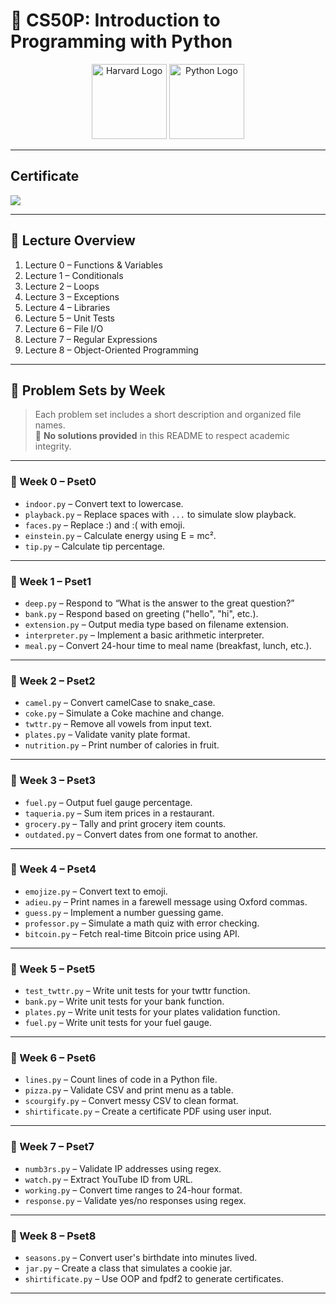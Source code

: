 # 📘 CS50P: Introduction to Programming with Python

<p align="center">
  <img src="https://upload.wikimedia.org/wikipedia/commons/thumb/c/cc/Harvard_University_coat_of_arms.svg/1200px-Harvard_University_coat_of_arms.svg.png" alt="Harvard Logo" width="120" />
  <img src="https://cdn.jsdelivr.net/gh/devicons/devicon/icons/python/python-original.svg" alt="Python Logo" width="120" />
</p>

---

## Certificate

<img src="https://certificates.cs50.io/3568dffa-e4d6-4954-b845-410536ec4a1b.png?size=A4">

---

## 🎥 Lecture Overview

1. Lecture 0 – Functions & Variables  
2. Lecture 1 – Conditionals  
3. Lecture 2 – Loops  
4. Lecture 3 – Exceptions  
5. Lecture 4 – Libraries  
6. Lecture 5 – Unit Tests  
7. Lecture 6 – File I/O  
8. Lecture 7 – Regular Expressions  
9. Lecture 8 – Object-Oriented Programming  

---

## 📝 Problem Sets by Week

> Each problem set includes a short description and organized file names.  
> 🚫 **No solutions provided** in this README to respect academic integrity.

---

### 🔹 Week 0 – Pset0

- `indoor.py` – Convert text to lowercase.
- `playback.py` – Replace spaces with `...` to simulate slow playback.
- `faces.py` – Replace :) and :( with emoji.
- `einstein.py` – Calculate energy using E = mc².
- `tip.py` – Calculate tip percentage.

---

### 🔹 Week 1 – Pset1

- `deep.py` – Respond to “What is the answer to the great question?”
- `bank.py` – Respond based on greeting ("hello", "hi", etc.).
- `extension.py` – Output media type based on filename extension.
- `interpreter.py` – Implement a basic arithmetic interpreter.
- `meal.py` – Convert 24-hour time to meal name (breakfast, lunch, etc.).

---

### 🔹 Week 2 – Pset2

- `camel.py` – Convert camelCase to snake_case.
- `coke.py` – Simulate a Coke machine and change.
- `twttr.py` – Remove all vowels from input text.
- `plates.py` – Validate vanity plate format.
- `nutrition.py` – Print number of calories in fruit.

---

### 🔹 Week 3 – Pset3

- `fuel.py` – Output fuel gauge percentage.
- `taqueria.py` – Sum item prices in a restaurant.
- `grocery.py` – Tally and print grocery item counts.
- `outdated.py` – Convert dates from one format to another.

---

### 🔹 Week 4 – Pset4

- `emojize.py` – Convert text to emoji.
- `adieu.py` – Print names in a farewell message using Oxford commas.
- `guess.py` – Implement a number guessing game.
- `professor.py` – Simulate a math quiz with error checking.
- `bitcoin.py` – Fetch real-time Bitcoin price using API.

---

### 🔹 Week 5 – Pset5

- `test_twttr.py` – Write unit tests for your twttr function.
- `bank.py` – Write unit tests for your bank function.
- `plates.py` – Write unit tests for your plates validation function.
- `fuel.py` – Write unit tests for your fuel gauge.

---

### 🔹 Week 6 – Pset6

- `lines.py` – Count lines of code in a Python file.
- `pizza.py` – Validate CSV and print menu as a table.
- `scourgify.py` – Convert messy CSV to clean format.
- `shirtificate.py` – Create a certificate PDF using user input.

---

### 🔹 Week 7 – Pset7

- `numb3rs.py` – Validate IP addresses using regex.
- `watch.py` – Extract YouTube ID from URL.
- `working.py` – Convert time ranges to 24-hour format.
- `response.py` – Validate yes/no responses using regex.

---

### 🔹 Week 8 – Pset8

- `seasons.py` – Convert user's birthdate into minutes lived.
- `jar.py` – Create a class that simulates a cookie jar.
- `shirtificate.py` – Use OOP and fpdf2 to generate certificates.

---